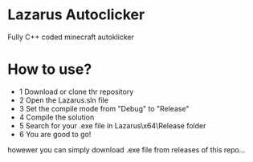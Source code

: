 # Lazarus Autoclicker
Fully C++ coded minecraft autoklicker 

# How to use?
- 1 Download or clone thr repository
- 2 Open the Lazarus.sln file
- 3 Set the compile mode from "Debug" to "Release"
- 4 Compile the solution
- 5 Search for your .exe file in Lazarus\x64\Release folder
- 6 You are good to go!

howewer you can simply download .exe file from releases of this repo...
